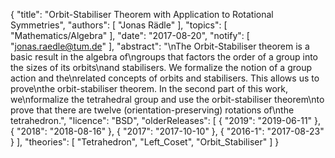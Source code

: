 {
    "title": "Orbit-Stabiliser Theorem with Application to Rotational Symmetries",
    "authors": [
        "Jonas Rädle"
    ],
    "topics": [
        "Mathematics/Algebra"
    ],
    "date": "2017-08-20",
    "notify": [
        "jonas.raedle@tum.de"
    ],
    "abstract": "\nThe Orbit-Stabiliser theorem is a basic result in the algebra of\ngroups that factors the order of a group into the sizes of its orbits\nand stabilisers.  We formalize the notion of a group action and the\nrelated concepts of orbits and stabilisers. This allows us to prove\nthe orbit-stabiliser theorem.  In the second part of this work, we\nformalize the tetrahedral group and use the orbit-stabiliser theorem\nto prove that there are twelve (orientation-preserving) rotations of\nthe tetrahedron.",
    "licence": "BSD",
    "olderReleases": [
        {
            "2019": "2019-06-11"
        },
        {
            "2018": "2018-08-16"
        },
        {
            "2017": "2017-10-10"
        },
        {
            "2016-1": "2017-08-23"
        }
    ],
    "theories": [
        "Tetrahedron",
        "Left_Coset",
        "Orbit_Stabiliser"
    ]
}